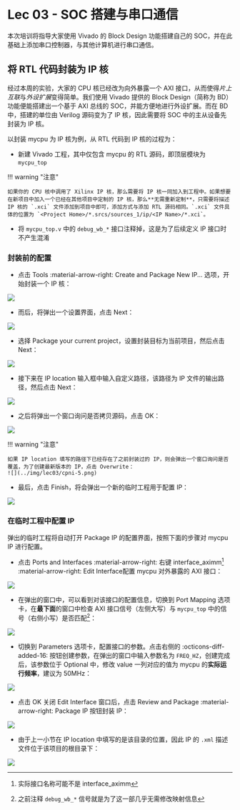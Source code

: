 # Lec 03 - SOC 搭建与串口通信

本次培训将指导大家使用 Vivado 的 Block Design 功能搭建自己的 SOC，并在此基础上添加串口控制器，与其他计算机进行串口通信。

## 将 RTL 代码封装为 IP 核

经过本周的实验，大家的 CPU 核已经改为向外暴露一个 AXI 接口，从而使得*片上互联*与*外设扩展*变得简单。我们使用 Vivado 提供的 Block Design（简称为 BD）功能便能搭建出一个基于 AXI 总线的 SOC，并能方便地进行外设扩展。而在 BD 中，搭建的单位由 Verilog 源码变为了 IP 核，因此需要将 SOC 中的主从设备先封装为 IP 核。

以封装 mycpu 为 IP 核为例，从 RTL 代码到 IP 核的过程为：

- 新建 Vivado 工程，其中仅包含 mycpu 的 RTL 源码，即顶层模块为 `mycpu_top`

!!! warning "注意"

    如果你的 CPU 核中调用了 Xilinx IP 核，那么需要将 IP 核一同加入到工程中。如果想要在新项目中加入一个已经在其他项目中定制的 IP 核，那么**无需重新定制**，只需要将描述 IP 核的 `.xci` 文件添加到项目中即可，添加方式与添加 RTL 源码相同。`.xci` 文件具体的位置为 `<Project Home>/*.srcs/sources_1/ip/<IP Name>/*.xci`。

- 将 `mycpu_top.v` 中的 `debug_wb_*` 接口注释掉，这是为了后续定义 IP 接口时不产生混淆

### 封装前的配置

- 点击 Tools :material-arrow-right: Create and Package New IP... 选项，开始封装一个 IP 核：

![](../img/lec03/create-and-package.png)

- 而后，将弹出一个设置界面，点击 Next：

![](../img/lec03/cpni-1.png)

- 选择 Package your current project，设置封装目标为当前项目，然后点击 Next：

![](../img/lec03/cpni-2.png)

- 接下来在 IP location 输入框中输入自定义路径，该路径为 IP 文件的输出路径，然后点击 Next：

![](../img/lec03/cpni-3.png)

- 之后将弹出一个窗口询问是否拷贝源码，点击 OK：

![](../img/lec03/cpni-4.png)

!!! warning "注意"

    如果 IP location 填写的路径下已经存在了之前封装过的 IP，则会弹出一个窗口询问是否覆盖，为了创建最新版本的 IP，点击 Overwrite：
    ![](../img/lec03/cpni-5.png)

- 最后，点击 Finish，将会弹出一个新的临时工程用于配置 IP：

![](../img/lec03/cpni-6.png)

### 在临时工程中配置 IP

弹出的临时工程将自动打开 Package IP 的配置界面，按照下面的步骤对 mycpu IP 进行配置。

- 点击 Ports and Interfaces :material-arrow-right: 右键 interface_aximm[^1] :material-arrow-right: Edit Interface配置 mycpu 对外暴露的 AXI 接口：

![](../img/lec03/pi-1.png)

- 在弹出的窗口中，可以看到对该接口的配置信息，切换到 Port Mapping 选项卡，在**最下面**的窗口中检查 AXI 接口信号（左侧大写）与 `mycpu_top` 中的信号（右侧小写）是否匹配[^2]：

![](../img/lec03/pi-2.png)

- 切换到 Parameters 选项卡，配置接口的参数。点击右侧的 :octicons-diff-added-16: 按钮创建参数，在弹出的窗口中输入参数名为 `FREQ_HZ`，创建完成后，该参数位于 Optional 中，修改 value 一列对应的值为 mycpu 的**实际运行频率**，建议为 50MHz：

![](../img/lec03/pi-3.png)

- 点击 OK 关闭 Edit Interface 窗口后，点击 Review and Package :material-arrow-right: Package IP 按钮封装 IP：

![](../img/lec03/pi-4.png)

- 由于上一小节在 IP location 中填写的是该目录的位置，因此 IP 的 `.xml` 描述文件位于该项目的根目录下：

![](../img/lec03/pi-5.png)

[^1]: 实际接口名称可能不是 interface_aximm
[^2]: 之前注释 `debug_wb_*` 信号就是为了这一部几乎无需修改映射信息